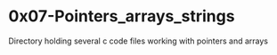 # 0x07-Pointers_arrays_strings
Directory holding several c code files working with pointers and arrays